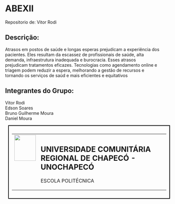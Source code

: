   # ABEXII
Repositorio de: Vitor Rodi  
## Descrição: 
Atrasos em postos de saúde e longas esperas prejudicam a experiência dos pacientes. Eles resultam da escassez de profissionais de saúde, alta demanda, infraestrutura inadequada e burocracia. Esses atrasos prejudicam tratamentos eficazes. Tecnologias como agendamento online e triagem podem reduzir a espera, melhorando a gestão de recursos e tornando os serviços de saúd e mais eficientes e equitativos
  
## Integrantes do Grupo:  
Vitor Rodi <br>Edson Soares <br>Bruno Guilherme Moura <br> Daniel Moura   
                      
    
<div style="width: 100%; border: 2px solid black; margin: 10px; padding: 10px;">  
  <table>  
    <tr> 
      <td style="vertical-align: top;">  
        <img src="https://github.com/VitorRodi/Abex/blob/9830e77d5007d2fb9a6d8998fd935de992367480/BRASAO_UNO_AZUL.png" width="70" height="85" />
      </td>
      <td>
        <h2>UNIVERSIDADE COMUNITÁRIA REGIONAL DE CHAPECÓ - UNOCHAPECÓ</h2>
        <p>ESCOLA POLITÉCNICA</p>
      </td>
    </tr>
  </table>
</div>

